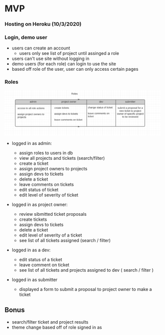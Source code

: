 # MVP

### Hosting on Heroku (10/3/2020)

### Login, demo user
- users can create an account 
    - users only see list of project until assinged a role
- users can't use site without logging in
- demo users (for each role) can login to use the site
- based off role of the user, user can only access certain pages

### Roles
![Image](roles-diagram.png)

- logged in as admin: 
    - assign roles to users in db
    - view all projects and tickets (search/filter)
    - create a ticket
    - assign project owners to projects
    - assign devs to tickets
    - delete a ticket
    - leave comments on tickets
    - edit status of ticket
    - edit level of severity of ticket

- logged in as project owner: 
    - review sibmitted ticket proposals
    - create tickets
    - assign devs to tickets
    - delete a ticket
    - edit level of severity of a ticket
    - see list of all tickets assigned (search / filter)

- logged in as a dev: 
    - edit status of a ticket
    - leave comment on ticket
    - see list of all tickets and projects assigned to dev ( search / filter )

- logged in as submitter
    - displayed a form to submit a proposal to project owner to make a ticket


## Bonus 
- search/filter ticket and project results
- theme change based off of role signed in as


